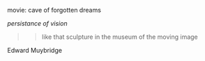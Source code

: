 movie: cave of forgotten dreams

*persistance of vision*
  >>like that sculpture in the museum of the moving image

Edward Muybridge
